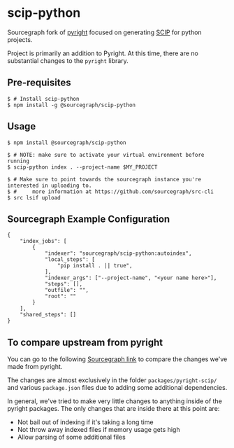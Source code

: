 # scip-python

Sourcegraph fork of [pyright](https://github.com/microsoft/pyright) focused on generating [SCIP](https://github.com/sourcegraph/scip) for python projects.

Project is primarily an addition to Pyright. At this time, there are no substantial changes to the `pyright` library.

## Pre-requisites

```
$ # Install scip-python
$ npm install -g @sourcegraph/scip-python
```

## Usage

```
$ npm install @sourcegraph/scip-python

$ # NOTE: make sure to activate your virtual environment before running
$ scip-python index . --project-name $MY_PROJECT

$ # Make sure to point towards the sourcegraph instance you're interested in uploading to.
$ #     more information at https://github.com/sourcegraph/src-cli
$ src lsif upload
```

## Sourcegraph Example Configuration

```
{
    "index_jobs": [
        {
            "indexer": "sourcegraph/scip-python:autoindex",
            "local_steps": [
                "pip install . || true",
            ],
            "indexer_args": ["--project-name", "<your name here>"],
            "steps": [],
            "outfile": "",
            "root": ""
        }
    ],
    "shared_steps": []
}
```

## To compare upstream from pyright

You can go to the following [Sourcegraph
link](https://sourcegraph.com/github.com/sourcegraph/scip-python/-/compare/pyright-mirror...scip)
to compare the changes we've made from pyright.

The changes are almost exclusively in the folder `packages/pyright-scip/` and various `package.json` files
due to adding some additional dependencies.

In general, we've tried to make very little changes to anything inside of the pyright packages.
The only changes that are inside there at this point are:
- Not bail out of indexing if it's taking a long time
- Not throw away indexed files if memory usage gets high
- Allow parsing of some additional files
